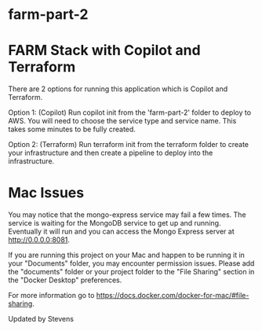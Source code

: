 # farm-part-2
# FARM Stack with Copilot and Terraform


There are 2 options for running this application which is Copilot and Terraform.

Option 1: (Copilot) Run copilot init from the 'farm-part-2' folder to deploy to AWS. You will need to choose the service type and service name. This takes some minutes to be fully created.

Option 2: (Terraform) Run terraform init from the terraform folder to create your infrastructure and then create a pipeline to deploy into the infrastructure.

# Mac Issues

You may notice that the mongo-express service may fail a few times. The service is waiting for the MongoDB service to get up and running. Eventually it will run and you can access the Mongo Express server at http://0.0.0.0:8081.

If you are running this project on your Mac and happen to be running it in your "Documents" folder, you may encounter permission issues. Please add the "documents" folder or your project folder to the "File Sharing" section in the "Docker Desktop" preferences.

For more information go to https://docs.docker.com/docker-for-mac/#file-sharing.

Updated by Stevens
